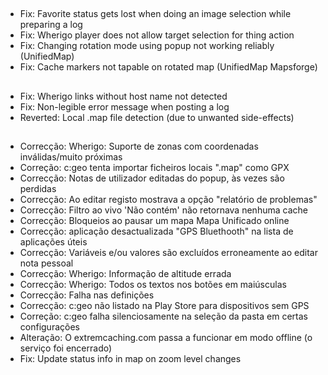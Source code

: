 ##
- Fix: Favorite status gets lost when doing an image selection while preparing a log
- Fix: Wherigo player does not allow target selection for thing action
- Fix: Changing rotation mode using popup not working reliably (UnifiedMap)
- Fix: Cache markers not tapable on rotated map (UnifiedMap Mapsforge)

##
- Fix: Wherigo links without host name not detected
- Fix: Non-legible error message when posting a log
- Reverted: Local .map file detection (due to unwanted side-effects)

##
- Correcção: Wherigo: Suporte de zonas com coordenadas inválidas/muito próximas
- Correção: c:geo tenta importar ficheiros locais ".map" como GPX
- Correcção: Notas de utilizador editadas do popup, às vezes são perdidas
- Correcção: Ao editar registo mostrava a opção "relatório de problemas"
- Correcção: Filtro ao vivo 'Não contém' não retornava nenhuma cache
- Correcção: Bloqueios ao pausar um mapa Mapa Unificado online
- Correcção: aplicação desactualizada "GPS Bluethooth" na lista de aplicações úteis
- Correcção: Variáveis e/ou valores são excluídos erroneamente ao editar nota pessoal
- Correcção: Wherigo: Informação de altitude errada
- Correcção: Wherigo: Todos os textos nos botões em maiúsculas
- Correcção: Falha nas definições
- Correcção: c:geo não listado na Play Store para dispositivos sem GPS
- Correção: c:geo falha silenciosamente na seleção da pasta em certas configurações
- Alteração: O extremcaching.com passa a funcionar em modo offline (o serviço foi encerrado)
- Fix: Update status info in map on zoom level changes
